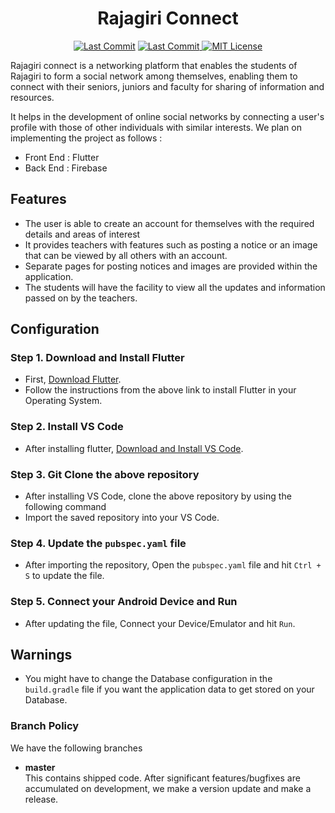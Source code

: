 
<h1 align="center">   Rajagiri Connect </h1>

<p align="center"> 
<a href="https://github.com/milaan9"><img src="https://img.shields.io/static/v1?logo=github&label=Owner&message=amaan871&color=ff3300" alt="Last Commit"/></a> 
<a href="https://github.com/amaan871/rajagiri-connect/graphs/commit-activity"><img src="https://img.shields.io/github/last-commit/amaan871/rajagiri-connect.svg?colorB=ff8000&style=flat" alt="Last Commit"/> </a> 
<a href="https://github.com/amaan871/rajagiri-connect/blob/master/LICENSE.md"><img src="https://img.shields.io/badge/License-MIT-blueviolet.svg" alt="MIT License"/></a>
</p> 

Rajagiri connect is a networking platform that enables the students of Rajagiri to form a social network
among themselves, enabling them to connect with their seniors, juniors and faculty for sharing of
information and resources.

 It helps in the development of online social networks by
connecting a user's profile with those of other individuals with similar interests. We plan on
implementing the project as follows :
- Front End : Flutter
- Back End : Firebase


## Features
- The user is able to create an account for themselves with the required details and areas of interest
- It provides teachers with features such as posting a notice or an image that can be viewed by all others with an account.
- Separate pages for posting notices and images are provided within the application.
- The students will have the facility to view all the updates and information passed on by the teachers.

## Configuration
### Step 1. Download and Install Flutter
- First, [Download Flutter](https://docs.flutter.dev/get-started/install).
- Follow the instructions from the above link to install Flutter in your Operating System.

### Step 2. Install VS Code
- After installing flutter, [Download and Install VS Code](https://code.visualstudio.com/download).

### Step 3. Git Clone the above repository
- After installing VS Code, clone the above repository by using the following command
- Import the saved repository into your VS Code.

### Step 4. Update the `pubspec.yaml` file
- After importing the repository, Open the `pubspec.yaml` file and hit `Ctrl + S` to update the file.

### Step 5. Connect your Android Device and Run
- After updating the file, Connect your Device/Emulator and hit `Run`.

## Warnings
- You might have to change the Database configuration in the `build.gradle` file if you want the application data to get stored on your Database.

### Branch Policy

We have the following branches

 * **master**<br>This contains shipped code. After significant features/bugfixes are accumulated on development, we make a version update and make a release.


